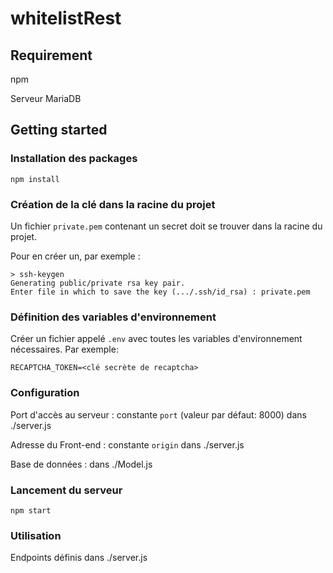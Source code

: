 # whitelistRest

## Requirement

npm

Serveur MariaDB

## Getting started

### Installation des packages

```npm install```

### Création de la clé dans la racine du projet

Un fichier `private.pem` contenant un secret doit se trouver dans la racine du projet.

Pour en créer un, par exemple :

```text
> ssh-keygen
Generating public/private rsa key pair.
Enter file in which to save the key (.../.ssh/id_rsa) : private.pem
```

### Définition des variables d'environnement

Créer un fichier appelé `.env` avec toutes les variables d'environnement nécessaires. Par exemple:

```text
RECAPTCHA_TOKEN=<clé secrète de recaptcha>
```

### Configuration

Port d'accès au serveur : constante `port` (valeur par défaut: 8000) dans ./server.js

Adresse du Front-end : constante `origin` dans ./server.js

Base de données : dans ./Model.js

### Lancement du serveur

`npm start`

### Utilisation

Endpoints définis dans ./server.js
